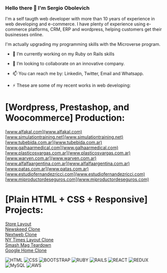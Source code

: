### Hello there 👋 I'm Sergio Obolevich

I'm a self taugth web developer with more than 10 years of experience in web developing and e-commerce.
I have plenty of experience using e-commerce platforms, CRM, ERP and wordpress, helping customers get their businesses online.

I'm actually upgrading my programming skills with the Microverse program.

- 🔭 I’m currently working on my Ruby on Rails skills
- 👯 I’m looking to collaborate on an innovative company.
- 📫 You can reach me by: Linkedin, Twitter, Email and Whatsapp.

- ⚡ These are some of my recent works in web developing:

# [Wordpress, Prestashop, and Woocommerce] Production:
      
[www.alfakal.com](www.alfakal.com)<br>
[www.simulationtraining.net](www.simulationtraining.net)<br>
[www.tubebida.com.ar](www.tubebida.com.ar)<br>
[www.galhaarmedical.com](www.galhaarmedical.com)<br>
[www.plasticosvargas.com.ar](www.plasticosvargas.com.ar)<br>
[www.warven.com.ar](www.warven.com.ar)<br>
[www.alfalfaargentina.com.ar](www.alfalfaargentina.com.ar)<br>
[www.patas.com.ar](www.patas.com.ar)<br>
[www.estudiofernandezricci.com](www.estudiofernandezricci.com)<br>
[www.miproductordeseguros.com](www.miproductordeseguros.com)<br>
      

# [Plain HTML + CSS + Responsive] Projects:

[Store Layout](https://chubaquelo.github.io/HTML-Online-Store-Capstone/)<br>
[Newskeed Clone](https://chubaquelo.github.io/Bootstrap-Newsweek-Clone/)<br>
[Nextweb Clone](https://chubaquelo.github.io/The-Next-Web-Responsive-Clone/)<br>
[NY Times Layout Clone](https://chubaquelo.github.io/NYtimes-Clone-Project/)<br>
[Smash Mag Teardown](https://chubaquelo.github.io/Smashing-Mag-Teardown/)<br>
[Google Home Clone](https://chubaquelo.github.io/google-homepage)<br>

![HTML](https://img.shields.io/badge/html5%20-%23E34F26.svg?&style=for-the-badge&logo=html5&logoColor=white)
![CSS](https://img.shields.io/badge/css3%20-%231572B6.svg?&style=for-the-badge&logo=css3&logoColor=white)
![BOOTSTRAP](https://img.shields.io/badge/bootstrap%20-%23563D7C.svg?&style=for-the-badge&logo=bootstrap&logoColor=white)
![RUBY](https://img.shields.io/badge/ruby-%23CC342D.svg?&style=for-the-badge&logo=ruby&logoColor=white)
![RAILS](https://img.shields.io/badge/rails%20-%23CC0000.svg?&style=for-the-badge&logo=ruby-on-rails&logoColor=white)
![REACT](https://img.shields.io/badge/react%20-%2320232a.svg?&style=for-the-badge&logo=react&logoColor=%2361DAFB)
![REDUX](https://img.shields.io/badge/redux%20-%23593d88.svg?&style=for-the-badge&logo=redux&logoColor=white)
![MySQL](https://img.shields.io/badge/mysql-%2300f.svg?&style=for-the-badge&logo=mysql&logoColor=white)
![AWS](https://img.shields.io/badge/Amazon%20AWS-%23232F3E?logo=amazon-aws&logoColor=white&style=for-the-badge)

